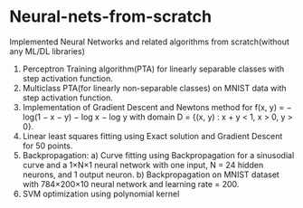 # Neural-nets-from-scratch
Implemented Neural Networks and related algorithms from scratch(without any ML/DL libraries) 
1) Perceptron Training algorithm(PTA) for linearly separable classes with step activation function.
2) Multiclass PTA(for linearly non-separable classes) on MNIST data with step activation function.
3) Implementation of Gradient Descent and Newtons method for f(x, y) = − log(1 − x − y) − log x − log y with domain D = {(x, y) : x + y < 1, x > 0, y > 0}.
4) Linear least squares fitting using Exact solution and Gradient Descent for 50 points. 
5) Backpropagation: a) Curve fitting using Backpropagation for a sinusodial curve and a 1×N×1 neural network with one input, N = 24 hidden neurons, and 1 output neuron.
b) Backpropagation on MNIST dataset with 784×200×10 neural network and learning rate = 200. 
6) SVM optimization using polynomial kernel


